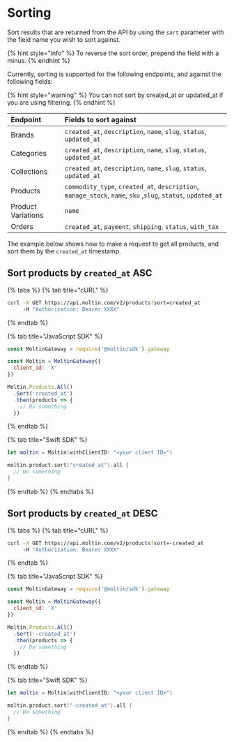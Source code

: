 # Sorting

Sort results that are returned from the API by using the `sort` parameter with the field name you wish to sort against.

{% hint style="info" %}
To reverse the sort order, prepend the field with a minus.
{% endhint %}

Currently, sorting is supported for the following endpoints, and against the following fields:

{% hint style="warning" %}
You can not sort by created\_at or updated\_at if you are using filtering.
{% endhint %}

| Endpoint | Fields to sort against |
| :--- | :--- |
| Brands | `created_at`, `description`, `name`, `slug`, `status`, `updated_at` |
| Categories | `created_at`, `description`, `name`, `slug`, `status`, `updated_at` |
| Collections | `created_at`, `description`, `name`, `slug`, `status`, `updated_at` |
| Products | `commodity_type`, `created_at`, `description`, `manage_stock`, `name`, `sku` ,`slug`, `status`, `updated_at` |
| Product Variations | `name` |
| Orders | `created_at`, `payment`, `shipping`, `status`, `with_tax` |

The example below shows how to make a request to get all products, and sort them by the `created_at` timestamp.

## Sort products by `created_at` ASC

{% tabs %}
{% tab title="cURL" %}
```bash
curl -X GET https://api.moltin.com/v2/products?sort=created_at
     -H "Authorization: Bearer XXXX"
```
{% endtab %}

{% tab title="JavaScript SDK" %}
```javascript
const MoltinGateway = require('@moltin/sdk').gateway

const Moltin = MoltinGateway({
  client_id: 'X'
})

Moltin.Products.All()
  .Sort('created_at')
  .then(products => {
    // Do something
  })
```
{% endtab %}

{% tab title="Swift SDK" %}
```swift
let moltin = Moltin(withClientID: "<your client ID>")

moltin.product.sort("created_at").all {
  // Do something
}
```
{% endtab %}
{% endtabs %}

## Sort products by `created_at` DESC

{% tabs %}
{% tab title="cURL" %}
```bash
curl -X GET https://api.moltin.com/v2/products?sort=-created_at
     -H "Authorization: Bearer XXXX"
```
{% endtab %}

{% tab title="JavaScript SDK" %}
```javascript
const MoltinGateway = require('@moltin/sdk').gateway

const Moltin = MoltinGateway({
  client_id: 'X'
})

Moltin.Products.All()
  .Sort('-created_at')
  .then(products => {
    // Do something
  })
```
{% endtab %}

{% tab title="Swift SDK" %}
```swift
let moltin = Moltin(withClientID: "<your client ID>")

moltin.product.sort("-created_at").all {
  // Do something
}
```
{% endtab %}
{% endtabs %}


